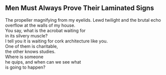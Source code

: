 Men Must Always Prove Their Laminated Signs
-------------------------------------------
The propeller magnifying from my eyelids. Lewd twilight and the brutal echo  
overflow at the walls of my house.  
You say, what is the acrobat waiting for  
in its silvery muscle?  
I tell you it is waiting for cork architecture like you.  
One of them is charitable,  
the other knows studies.  
Where is someone  
he quips, and when can we see what  
is going to happen?  
